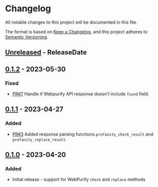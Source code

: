 <!-- markdownlint-disable blanks-around-headings blanks-around-lists no-duplicate-heading -->

# Changelog

All notable changes to this project will be documented in this file.

The format is based on [Keep a Changelog](https://keepachangelog.com/en/1.0.0/),
and this project adheres to [Semantic Versioning](https://semver.org/spec/v2.0.0.html).

<!-- next-header -->
## [Unreleased] - ReleaseDate

## [0.1.2] - 2023-05-30
### Fixed
- [PR#7](https://github.com/EmbarkStudios/tame-webpurify/pull/7) Handle if Webpurify API response doesn't include `found` field.

## [0.1.1] - 2023-04-27
### Added
- [PR#3](https://github.com/EmbarkStudios/tame-webpurify/pull/3) Added response parsing functions `profanity_check_result` and `profanity_replace_result`.

## [0.1.0] - 2023-04-20
### Added
- Initial release - support for WebPurify `check` and `replace` methods

<!-- next-url -->
[Unreleased]: https://github.com/EmbarkStudios//compare/0.1.2...HEAD
[0.1.2]: https://github.com/EmbarkStudios/tame-webpurify/compare/0.1.1...0.1.2
[0.1.1]: https://github.com/EmbarkStudios/tame-webpurify/compare/0.1.0...0.1.1
[0.1.0]: https://github.com/EmbarkStudios/tame-webpurify/releases/tag/0.1.0

